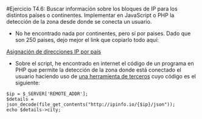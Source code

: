#Ejercicio T4.6: Buscar información sobre los bloques de IP para los distintos países o continentes. Implementar en JavaScript o PHP la detección de la zona desde donde se conecta un usuario.

* No he encontrado nada por continentes, pero sí por paises. Dado que son 250 paises, dejo mejor el link que copiarlo todo aquí:  
  
[Asignación de direcciones IP por país](https://www.maxmind.com/es/allocation-of-ip-addresses-by-country)  

* Sobre el script, he encontrado en internet el código de un programa en PHP que permite la detección de la zona donde está conectado el usuario haciendo uso de [una herramienta de terceros](http://ipinfo.io/) cuyo código es el siguiente:  
  
  
```
$ip = $_SERVER['REMOTE_ADDR'];
$details = json_decode(file_get_contents("http://ipinfo.io/{$ip}/json"));
echo $details->city; 
```
